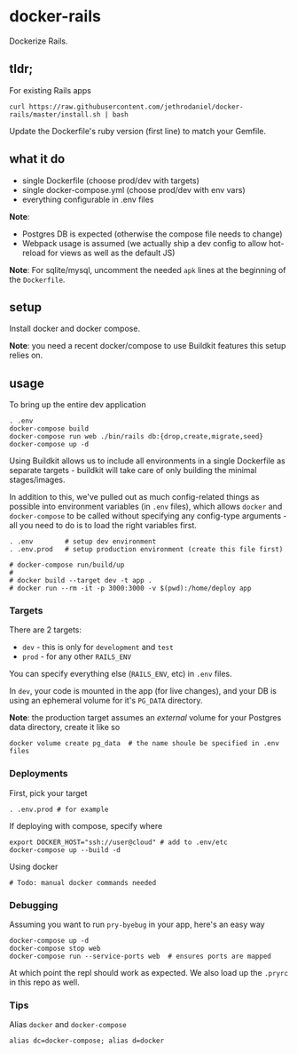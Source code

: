 # docker-rails

Dockerize Rails.

## tldr;

For existing Rails apps
```
curl https://raw.githubusercontent.com/jethrodaniel/docker-rails/master/install.sh | bash
```

Update the Dockerfile's ruby version (first line) to match your Gemfile.

## what it do

- single Dockerfile (choose prod/dev with targets)
- single docker-compose.yml (choose prod/dev with env vars)
- everything configurable in .env files

**Note**:

- Postgres DB is expected (otherwise the compose file needs to change)
- Webpack usage is assumed (we actually ship a dev config to allow hot-reload
  for views as well as the default JS)

**Note**: For sqlite/mysql, uncomment the needed `apk` lines at the beginning of the
`Dockerfile`.

## setup

Install docker and docker compose.

**Note**: you need a recent docker/compose to use Buildkit features this setup
relies on.

## usage

To bring up the entire dev application
```
. .env
docker-compose build
docker-compose run web ./bin/rails db:{drop,create,migrate,seed}
docker-compose up -d
```

Using Buildkit allows us to include all environments in a single Dockerfile
as separate targets - buildkit will take care of only building the minimal
stages/images.

In addition to this, we've pulled out as much config-related things as possible
into environment variables (in `.env` files), which allows `docker` and
`docker-compose` to be called without specifying any config-type arguments - all
you need to do is to load the right variables first.

```
. .env        # setup dev environment
. .env.prod   # setup production environment (create this file first)

# docker-compose run/build/up
#
# docker build --target dev -t app .
# docker run --rm -it -p 3000:3000 -v $(pwd):/home/deploy app
```

### Targets

There are 2 targets:

- `dev` - this is only for `development` and `test`
- `prod` - for any other `RAILS_ENV`

You can specify everything else (`RAILS_ENV`, etc) in `.env` files.

In `dev`, your code is mounted in the app (for live changes), and your DB is
using an ephemeral volume for it's `PG_DATA` directory.

**Note**: the production target assumes an _external_ volume for your Postgres
data directory, create it like so
```
docker volume create pg_data  # the name shoule be specified in .env files
```

### Deployments

First, pick your target
```
. .env.prod # for example
```

If deploying with compose, specify where
```
export DOCKER_HOST="ssh://user@cloud" # add to .env/etc
docker-compose up --build -d
```

Using docker
```
# Todo: manual docker commands needed
```

### Debugging

Assuming you want to run `pry-byebug` in your app, here's an easy way

```
docker-compose up -d
docker-compose stop web
docker-compose run --service-ports web  # ensures ports are mapped
```

At which point the repl should work as expected. We also load up the `.pryrc` in
this repo as well.

### Tips

Alias `docker` and `docker-compose`
```
alias dc=docker-compose; alias d=docker
```
